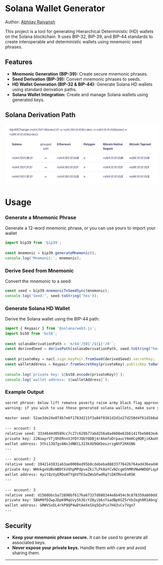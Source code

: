 # Solana Wallet Generator

Author: [Abhijay Rajvansh](https://abhijayrajvansh.com)


This project is a tool for generating Hierarchical Deterministic (HD) wallets on the Solana blockchain. It uses BIP-32, BIP-39, and BIP-44 standards to create interoperable and deterministic wallets using mnemonic seed phrases.

## Features

- **Mnemonic Generation (BIP-39):** Create secure mnemonic phrases.
- **Seed Derivation (BIP-39):** Convert mnemonic phrases to seeds.
- **HD Wallet Generation (BIP-32 & BIP-44):** Generate Solana HD wallets using standard derivation paths.
- **Solana Wallet Integration:** Create and manage Solana wallets using generated keys.

## Solana Derivation Path

![solana_derivation_path](./public/standard-derivation-path.png)

# Usage

### Generate a Mnemonic Phrase

Generate a 12-word mnemonic phrase, or you can use yours to import your wallet

```typescript
import bip39 from 'bip39';

const mnemonic = bip39.generateMnemonic();
console.log('Mnemonic:', mnemonic);
```

### Derive Seed from Mnemonic

Convert the mnemonic to a seed:

```typescript
const seed = bip39.mnemonicToSeedSync(mnemonic);
console.log('Seed:', seed.toString('hex'));
```

### Generate Solana HD Wallet

Derive the Solana wallet using the BIP-44 path:

```typescript
import { Keypair } from '@solana/web3.js';
import bs58 from 'bs58';

const solanaDerivationPath = `m/44'/501'/${i}'/0'`;
const derivedSeed = derivePath(solanaDerivationPath, seed.toString("hex")).key;

const privateKey = nacl.sign.keyPair.fromSeed(derivedSeed).secretKey;
const walletAddress = Keypair.fromSecretKey(privateKey).publicKey.toBase58();

console.log(`private key: ${bs58.encode(privateKey)}`);
console.log(`wallet address: ${walletAddress}`);

```

### Example Output

```bash
secret phrase: below lift romance poverty raise army black flag approve illness sort flip
warning: if you wish to use these generated solana wallets, make sure you backup/copy above secret phrase. ignore if done already.

master seed: 52ae3de24e074b7e6f1763d215f3a84f0361d2d1e27d250d4f61d5b8abfe9282344a458d21641fe6bceea483917c6592402b5273bed4d1e934163cfd4c702d1a

--- account: 1
relative seed: 3334644d0589cc7c27c628b77abd256a0a4608e62b6141fbeb083edd307a7449
private key: 22NswyrVTj8hERnxVJFDYJQbYQDBj4rAkmfoDrpaucY6mHCq9QRjiKAaVGysBWNKo3ukBGDwsK1fWTJZQoAGsVmk
wallet address: 3thi13Q7gs6NsJdNKCL323kXU9GKbeszrzgNtF2KKGN6
---

--- account: 2
relative seed: 1942143831ab3ae0008ed95b8cdebeba8883377642b764ad436ead465fdcfe48
private key: WHnkgxkUBvWBDtkVdhpMPdpveZki7LPk8aYCvN2cgm5hMRVNwHWDQFLqyRKYoARZZDTE6KLpco8WXDeBCNBpDhb
wallet address: 4yitQzVyERDoATYghVTESwZWsbFwdRq7iDATRnnEoR5K
---

--- account: 3
relative seed: d1560bbcba72898bf6176a67337d880344e6b454c9c878359a860dd15e23b768
private key: 5BkM9fDZwpJDpK9MqUvy5k3EcYZ8yib6sYaadBpKGZ5rVbZegh9R1AbngTTHN9Tn7nYpcZ1E9TJdHJJuv19d8F3H
wallet address: GRWVSxDL4rkP8QP4wDtAeXeSXq5QxPix7H43sCv7Vgn7
---
```

## Security

- **Keep your mnemonic phrase secure.** It can be used to generate all associated keys.
- **Never expose your private keys.** Handle them with care and avoid sharing them.

---